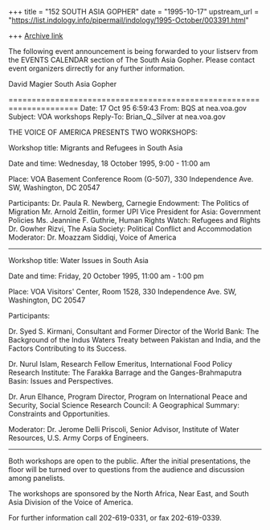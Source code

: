 +++
title = "152 SOUTH ASIA GOPHER"
date = "1995-10-17"
upstream_url = "https://list.indology.info/pipermail/indology/1995-October/003391.html"

+++
[Archive link](https://list.indology.info/pipermail/indology/1995-October/003391.html)

The following event announcement is being forwarded to your listserv
from the EVENTS CALENDAR section of The South Asia Gopher. Please
contact event organizers dirrectly for any further information.

David Magier
South Asia Gopher

=====================================================================
Date: 17 Oct 95  6:59:43
From: BQS at nea.voa.gov
Subject: VOA workshops
Reply-To: Brian_Q._Silver at nea.voa.gov

THE VOICE OF AMERICA PRESENTS TWO WORKSHOPS:

Workshop title:  Migrants and Refugees in South Asia

Date and time:  Wednesday, 18 October 1995, 9:00 - 11:00 am

Place:  VOA Basement Conference Room (G-507), 330 Independence Ave. SW,
Washington, DC  20547

Participants:
Dr. Paula R. Newberg, Carnegie Endowment:  The Politics of Migration
Mr. Arnold Zeitlin, former UPI Vice President for Asia:  Government Policies
Ms. Jeannine F. Guthrie, Human Rights Watch:  Refugees and Rights
Dr. Gowher Rizvi, The Asia Society:  Political Conflict and Accommodation
Moderator:  Dr. Moazzam Siddiqi, Voice of America

* * * * * * * * * *

Workshop title:  Water Issues in South Asia

Date and time:  Friday, 20 October 1995, 11:00 am - 1:00 pm

Place: VOA Visitors' Center, Room 1528, 330 Independence Ave. SW,
       Washington, DC 20547

Participants:

Dr. Syed S. Kirmani, Consultant and Former Director of the World Bank:
The Background of the Indus Waters Treaty between Pakistan and India,
and the Factors Contributing to its Success.

Dr. Nurul Islam, Research Fellow Emeritus, International Food Policy
Research Institute: The Farakka Barrage and the Ganges-Brahmaputra
Basin: Issues and Perspectives.

Dr. Arun Elhance, Program Director, Program on International Peace and
Security, Social Science Research Council: A Geographical Summary:
Constraints and Opportunities.

Moderator: Dr. Jerome Delli Priscoli, Senior Advisor, Institute of
Water Resources, U.S. Army Corps of Engineers.

* * * * * * * * * *

Both workshops are open to the public. After the initial
presentations, the floor will be turned over to questions from the
audience and discussion among panelists.

The workshops are sponsored by the North Africa, Near East, and South
Asia Division of the Voice of America.

For further information call 202-619-0331, or fax 202-619-0339.







